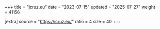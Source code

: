 +++
title = "jcruz.eu"
date = "2023-07-15"
updated = "2025-07-27"
weight = 41156

[extra]
source = "https://jcruz.eu/"
ratio = 4
size = 40
+++
